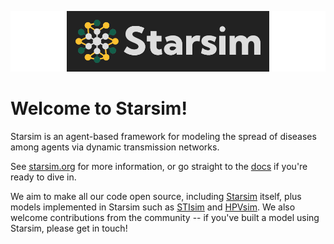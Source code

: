 ![Starsim Logo](starsim-logo-filled-dark-wide.png) 

# Welcome to Starsim!

Starsim is an agent-based framework for modeling the spread of diseases among agents via dynamic transmission networks.

See [starsim.org](https://starsim.org) for more information, or go straight to the [docs](https://docs.starsim.org) if you're ready to dive in.

We aim to make all our code open source, including [Starsim](https://github.com/starsimhub/starsim) itself, plus models implemented in Starsim such as [STIsim](https://github.com/starsimhub/stisim) and [HPVsim](https://github.com/starsimhub/hpvsim). We also welcome contributions from the community -- if you've built a model using Starsim, please get in touch!
